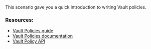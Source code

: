 This scenario gave you a quick introduction to writing Vault policies. 

### Resources:

- [Vault Policies guide](https://www.vaultproject.io/guides/identity/policies.html)
- [Vault Policies documentation](https://www.vaultproject.io/docs/concepts/policies.html)
- [Vault Policy API](https://www.vaultproject.io/api/system/policy.html)
